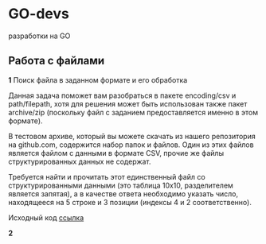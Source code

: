 # GO-devs
разработки на GO

## Работа с файлами
**1**
Поиск файла в заданном формате и его обработка

Данная задача поможет вам разобраться в пакете encoding/csv и path/filepath, хотя для решения может быть использован также пакет archive/zip (поскольку файл с заданием предоставляется именно в этом формате).

В тестовом архиве, который вы можете скачать из нашего репозитория на github.com, содержится набор папок и файлов. Один из этих файлов является файлом с данными в формате CSV, прочие же файлы структурированных данных не содержат.

Требуется найти и прочитать этот единственный файл со структурированными данными (это таблица 10х10, разделителем является запятая), а в качестве ответа необходимо указать число, находящееся на 5 строке и 3 позиции (индексы 4 и 2 соответственно).

Исходный код [ссылка](https://github.com/mamkad/GO-devs/blob/main/csv.go)

**2**




